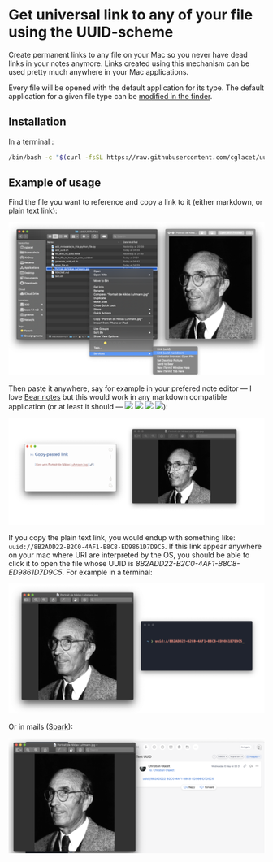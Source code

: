 # Get universal link to any of your file using the UUID-scheme

Create permanent links to any file on your Mac so you never have dead links in your notes anymore. Links created using this mechanism can be used pretty much anywhere in your Mac applications.

Every file will be opened with the default application for its type. The default application for a given file type can be [modified in the finder](https://www.techjunkie.com/default-applications-macos/).

## Installation

In a terminal :

```bash
/bin/bash -c "$(curl -fsSL https://raw.githubusercontent.com/cglacet/uuid-scheme/master/install.sh)"
```

## Example of usage

Find the file you want to reference and copy a link to it (either markdown, or plain text link): 
<div align="center"><img src="img/copy_link.png" width=600/></div>

Then paste it anywhere, say for example in your prefered note editor — I love [Bear notes][Bear.app] but this would work in any markdown compatible application (or at least it should — [<img src="https://bear.app/static/favicons/favicon.ico" height="16" />][Bear.app] [<img src="https://ulysses.app/assets/images/favicon/favicon-16x16.png?v1" height="16" />][Ulysses.app] [<img src="https://s0.wp.com/wp-content/themes/a8c/simplenote/images/chrome/favicon.ico" height="16" />][Simplenote.app] [<img src="https://external-content.duckduckgo.com/ip3/evernote.com.ico" height="16" />][Evernote.app]):
<div align="center"><img src="img/paste_and_open.png" width=750/></div>

If you copy the plain text link, you would endup with something like: `uuid://8B2ADD22-B2C0-4AF1-B8C8-ED9861D7D9C5`. 
If this link appear anywhere on your mac where URI are interpreted by the OS, you should be able to click it to open the file whose UUID is *8B2ADD22-B2C0-4AF1-B8C8-ED9861D7D9C5*. For example in a terminal:

<div align="center"><img src="img/term_link.png" width=600/></div>

Or in mails ([Spark][Spark.app]):

<div align="center"><img src="img/mail_link.png" width=600/></div>


[Bear.app]: https://bear.app/
[Spark.app]: https://sparkmailapp.com/
[Ulysses.app]: https://ulysses.app/
[Simplenote.app]: https://simplenote.com/
[Evernote.app]: https://evernote.com/
